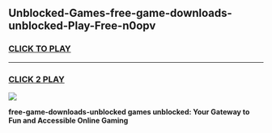 
## Unblocked-Games-free-game-downloads-unblocked-Play-Free-n0opv
<h3>
<a href="https://premium76.site?title=free-game-downloads-unblocked&ref=09A">CLICK TO PLAY</a></h3>
<hr>

<h3>
<a href="https://premium76.site?title=free-game-downloads-unblocked&ref=09A">CLICK 2 PLAY</a>
  
</h3>

<a href="https://premium76.site?title=free-game-downloads-unblocked&ref=09A"><img src="https://clearcache.store/games.png"></a>


**free-game-downloads-unblocked games unblocked: Your Gateway to Fun and Accessible Online Gaming**
